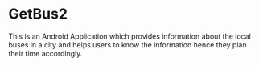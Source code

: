 # GetBus2

This is an Android Application which provides information about the local buses in a city and helps users to know the information hence they plan their time accordingly.

